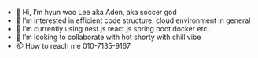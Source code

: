 * 👋 Hi, I’m hyun woo Lee aka Aden, aka soccer god
* 👀 I’m interested in efficient code structure, cloud environment in general
* 🌱 I’m currently using nest.js react.js spring boot docker etc..
* 💞️ I’m looking to collaborate with hot shorty with chill vibe
* 📫 How to reach me 010-7135-9167


<!---
hyunwoo7/hyunwoo7 is a ✨ special ✨ repository because its `README.md` (this file) appears on your GitHub profile.
You can click the Preview link to take a look at your changes.
--->
